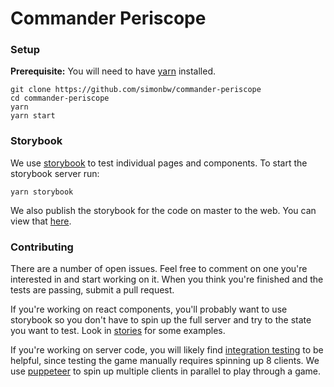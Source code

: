 Commander Periscope
===================


### Setup

**Prerequisite:** You will need to have [yarn](https://yarnpkg.com/en/docs/install) installed.

```$bash
git clone https://github.com/simonbw/commander-periscope
cd commander-periscope
yarn
yarn start
```


### Storybook

We use [storybook](https://storybook.js.org/) to test individual pages and components.
To start the storybook server run:
```$bash
yarn storybook
```

We also publish the storybook for the code on master to the web. You can view that [here](simonbw.github.io/commander-periscope/index.html).


### Contributing

There are a number of open issues. Feel free to comment on one you're interested in and start working on it.
When you think you're finished and the tests are passing, submit a pull request.

If you're working on react components, you'll probably want to use storybook so you don't have to spin up the full server and try to the state you want to test.
Look in [stories](/stories) for some examples.

If you're working on server code, you will likely find [integration testing](/test/integration) to be helpful, since testing the game manually requires spinning up 8 clients.
We use [puppeteer](https://github.com/GoogleChrome/puppeteer) to spin up multiple clients in parallel to play through a game.

